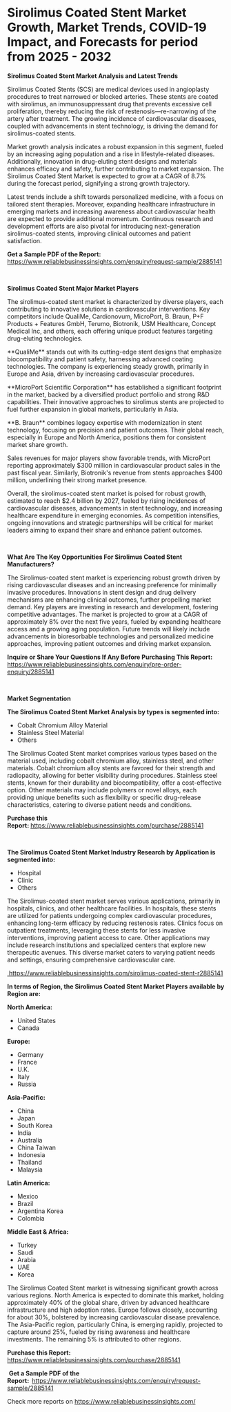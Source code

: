 <p><h1>Sirolimus Coated Stent Market Growth, Market Trends, COVID-19 Impact, and Forecasts for period from 2025 - 2032</h1></p><p><strong>Sirolimus Coated Stent Market Analysis and Latest Trends</strong></p>
<p><p>Sirolimus Coated Stents (SCS) are medical devices used in angioplasty procedures to treat narrowed or blocked arteries. These stents are coated with sirolimus, an immunosuppressant drug that prevents excessive cell proliferation, thereby reducing the risk of restenosis—re-narrowing of the artery after treatment. The growing incidence of cardiovascular diseases, coupled with advancements in stent technology, is driving the demand for sirolimus-coated stents. </p><p>Market growth analysis indicates a robust expansion in this segment, fueled by an increasing aging population and a rise in lifestyle-related diseases. Additionally, innovation in drug-eluting stent designs and materials enhances efficacy and safety, further contributing to market expansion. The Sirolimus Coated Stent Market is expected to grow at a CAGR of 8.7% during the forecast period, signifying a strong growth trajectory. </p><p>Latest trends include a shift towards personalized medicine, with a focus on tailored stent therapies. Moreover, expanding healthcare infrastructure in emerging markets and increasing awareness about cardiovascular health are expected to provide additional momentum. Continuous research and development efforts are also pivotal for introducing next-generation sirolimus-coated stents, improving clinical outcomes and patient satisfaction.</p></p>
<p><strong>Get a Sample PDF of the Report:&nbsp;</strong> <a href="https://www.reliablebusinessinsights.com/enquiry/request-sample/2885141?utm_campaign=2242&utm_medium=2&utm_source=Github&utm_content=ia&utm_term=13032025&utm_id=sirolimus-coated-stent">https://www.reliablebusinessinsights.com/enquiry/request-sample/2885141</a></p>
<p>&nbsp;</p>
<p><strong>Sirolimus Coated Stent Major Market Players</strong></p>
<p><p>The sirolimus-coated stent market is characterized by diverse players, each contributing to innovative solutions in cardiovascular interventions. Key competitors include QualiMe, Cardionovum, MicroPort, B. Braun, P+F Products + Features GmbH, Terumo, Biotronik, USM Healthcare, Concept Medical Inc, and others, each offering unique product features targeting drug-eluting technologies.</p><p>**QualiMe** stands out with its cutting-edge stent designs that emphasize biocompatibility and patient safety, harnessing advanced coating technologies. The company is experiencing steady growth, primarily in Europe and Asia, driven by increasing cardiovascular procedures.</p><p>**MicroPort Scientific Corporation** has established a significant footprint in the market, backed by a diversified product portfolio and strong R&D capabilities. Their innovative approaches to sirolimus stents are projected to fuel further expansion in global markets, particularly in Asia.</p><p>**B. Braun** combines legacy expertise with modernization in stent technology, focusing on precision and patient outcomes. Their global reach, especially in Europe and North America, positions them for consistent market share growth.</p><p>Sales revenues for major players show favorable trends, with MicroPort reporting approximately $300 million in cardiovascular product sales in the past fiscal year. Similarly, Biotronik's revenue from stents approaches $400 million, underlining their strong market presence.</p><p>Overall, the sirolimus-coated stent market is poised for robust growth, estimated to reach $2.4 billion by 2027, fueled by rising incidences of cardiovascular diseases, advancements in stent technology, and increasing healthcare expenditure in emerging economies. As competition intensifies, ongoing innovations and strategic partnerships will be critical for market leaders aiming to expand their share and enhance patient outcomes.</p></p>
<p>&nbsp;</p>
<p><strong>What Are The Key Opportunities For Sirolimus Coated Stent Manufacturers?</strong></p>
<p><p>The Sirolimus-coated stent market is experiencing robust growth driven by rising cardiovascular diseases and an increasing preference for minimally invasive procedures. Innovations in stent design and drug delivery mechanisms are enhancing clinical outcomes, further propelling market demand. Key players are investing in research and development, fostering competitive advantages. The market is projected to grow at a CAGR of approximately 8% over the next five years, fueled by expanding healthcare access and a growing aging population. Future trends will likely include advancements in bioresorbable technologies and personalized medicine approaches, improving patient outcomes and driving market expansion.</p></p>
<p><strong>Inquire or Share Your Questions If Any Before Purchasing This Report:</strong> <a href="https://www.reliablebusinessinsights.com/enquiry/pre-order-enquiry/2885141?utm_campaign=2242&utm_medium=2&utm_source=Github&utm_content=ia&utm_term=13032025&utm_id=sirolimus-coated-stent">https://www.reliablebusinessinsights.com/enquiry/pre-order-enquiry/2885141</a></p>
<p>&nbsp;</p>
<p><strong>Market Segmentation</strong></p>
<p><strong>The Sirolimus Coated Stent Market Analysis by types is segmented into:</strong></p>
<p><ul><li> Cobalt Chromium Alloy Material</li><li>Stainless Steel Material</li><li>Others </li></ul></p>
<p><p>The Sirolimus Coated Stent market comprises various types based on the material used, including cobalt chromium alloy, stainless steel, and other materials. Cobalt chromium alloy stents are favored for their strength and radiopacity, allowing for better visibility during procedures. Stainless steel stents, known for their durability and biocompatibility, offer a cost-effective option. Other materials may include polymers or novel alloys, each providing unique benefits such as flexibility or specific drug-release characteristics, catering to diverse patient needs and conditions.</p></p>
<p><strong>Purchase this Report:&nbsp;</strong><a href="https://www.reliablebusinessinsights.com/purchase/2885141?utm_campaign=2242&utm_medium=2&utm_source=Github&utm_content=ia&utm_term=13032025&utm_id=sirolimus-coated-stent">https://www.reliablebusinessinsights.com/purchase/2885141</a></p>
<p>&nbsp;</p>
<p><strong>The Sirolimus Coated Stent Market Industry Research by Application is segmented into:</strong></p>
<p><ul><li> Hospital</li><li>Clinic</li><li>Others </li></ul></p>
<p><p>The Sirolimus-coated stent market serves various applications, primarily in hospitals, clinics, and other healthcare facilities. In hospitals, these stents are utilized for patients undergoing complex cardiovascular procedures, enhancing long-term efficacy by reducing restenosis rates. Clinics focus on outpatient treatments, leveraging these stents for less invasive interventions, improving patient access to care. Other applications may include research institutions and specialized centers that explore new therapeutic avenues. This diverse market caters to varying patient needs and settings, ensuring comprehensive cardiovascular care.</p></p>
<p><a href="https://www.reliablebusinessinsights.com/sirolimus-coated-stent-r2885141?utm_campaign=2242&utm_medium=2&utm_source=Github&utm_content=ia&utm_term=13032025&utm_id=sirolimus-coated-stent">&nbsp;https://www.reliablebusinessinsights.com/sirolimus-coated-stent-r2885141</a></p>
<p><strong>In terms of Region, the Sirolimus Coated Stent Market Players available by Region are:</strong></p>
<p>
    <p> <strong> North America: </strong>
        <ul>
            <li>United States</li>
            <li>Canada</li>
        </ul>
        </p> 
    <p> <strong> Europe: </strong>
        <ul>
            <li>Germany</li>
            <li>France</li>
            <li>U.K.</li>
            <li>Italy</li>
            <li>Russia</li>
        </ul>
        </p> 
    <p> <strong> Asia-Pacific: </strong>
        <ul>
            <li>China</li>
            <li>Japan</li>
            <li>South Korea</li>
            <li>India</li>
            <li>Australia</li>
            <li>China Taiwan</li>
            <li>Indonesia</li>
            <li>Thailand</li>
            <li>Malaysia</li>
        </ul>
        </p> 
    <p> <strong> Latin America: </strong>
        <ul>
            <li>Mexico</li>
            <li>Brazil</li>
            <li>Argentina Korea</li>
            <li>Colombia</li>
        </ul>
        </p> 
    <p> <strong> Middle East & Africa: </strong>
        <ul>
            <li>Turkey</li>
            <li>Saudi</li>
            <li>Arabia</li>
            <li>UAE</li>
            <li>Korea</li>
        </ul>
    </p>
    </p>
<p><p>The Sirolimus Coated Stent market is witnessing significant growth across various regions. North America is expected to dominate this market, holding approximately 40% of the global share, driven by advanced healthcare infrastructure and high adoption rates. Europe follows closely, accounting for about 30%, bolstered by increasing cardiovascular disease prevalence. The Asia-Pacific region, particularly China, is emerging rapidly, projected to capture around 25%, fueled by rising awareness and healthcare investments. The remaining 5% is attributed to other regions.</p></p>
<p><strong>Purchase this Report: </strong><a href="https://www.reliablebusinessinsights.com/purchase/2885141?utm_campaign=2242&utm_medium=2&utm_source=Github&utm_content=ia&utm_term=13032025&utm_id=sirolimus-coated-stent">https://www.reliablebusinessinsights.com/purchase/2885141</a></p>
<p>&nbsp;<strong>Get a Sample PDF of the Report:&nbsp;&nbsp;</strong><a href="https://www.reliablebusinessinsights.com/enquiry/request-sample/2885141?utm_campaign=2242&utm_medium=2&utm_source=Github&utm_content=ia&utm_term=13032025&utm_id=sirolimus-coated-stent">https://www.reliablebusinessinsights.com/enquiry/request-sample/2885141</a></p>
<p><strong></strong></p>
<p>Check more reports on <a href="https://www.reliablebusinessinsights.com/?utm_campaign=2242&utm_medium=2&utm_source=Github&utm_content=ia&utm_term=13032025&utm_id=sirolimus-coated-stent">https://www.reliablebusinessinsights.com/</a></p>